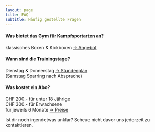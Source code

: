 ```yaml
---
layout: page
title: FAQ
subtitle: Häufig gestellte Fragen
---
```


#### Was bietet das Gym für Kampfsportarten an?

klassisches Boxen & Kickboxen [→ Angebot](/pages/courses)

#### Wann sind die Trainingstage?

Dienstag & Donnerstag [→ Stundenplan](/pages/courses/#stundenplan)  
(Samstag Sparring nach Absprache)

#### Was kostet ein Abo?

CHF 200.- für unter 18 Jährige  
CHF 300.- für Erwachsene  
für jeweils 6 Monate
[→ Preise](/pages/courses/#abos)

Ist dir noch irgendetwas unklar? Scheue nicht davor uns jederzeit zu kontaktieren.